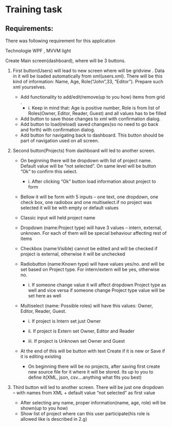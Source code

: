 ﻿# Training task

## Requirements:

There was following requirement for this application

Technologie WPF , MVVM light

Create Main screen(dashboard), where will be 3 buttons.

1. First button(Users) will lead to new screen where will be gridview . Data in it will be loaded automatically from xml(users.xml). There will be this kind of information: Name, Age, Role(“John”,33, “Editor”). Prepare such xml yourselves.
   - Add functionality to add/edit/remove(up to you how) items from grid .
     - i. Keep in mind that: Age is positive number, Role is from list of Roles(Owner, Editor, Reader, Guest) and all values has to be filled
   - Add button to save those changes to xml with confirmation dialog.
   - Add button to load(reload) saved changes(so no need to go back and forth) with confirmation dialog.
   - Add button for navigating back to dashboard. This button should be part of navigation used on all screen.
2. Second button(Projects) from dashboard will led to another screen.

   - On beginning there will be dropdown with list of project name. Default value will be “not selected”. On same level will be button “Ok” to confirm this select.
     - i. After clicking “Ok” button load information about project to form
   - Bellow it will be form with 5 inputs – one text, one dropdown, one check box, one radiobox and one multiselect.if no project was selected it will be with empty or default values
   - Classic input will held project name
   - Dropdown (name:Project type) will have 3 values – intern, external, unknown. For each of them will be special behaviour affecting rest of items
   - Checkbox (name:Visible) cannot be edited and will be checked if project is external, otherwise it will be unchecked
   - Radiobutton (name:Known type) will have values yes/no. and will be set based on Project type. For intern/extern will be yes, otherwise no.

     - i. If someone change value it will affect dropdown Project type as well and vice versa if someone change Project type value will be set here as well

   - Multiselect (name: Possible roles) will have this values: Owner, Editor, Reader, Guest.

     - i. If project is Intern set just Owner

     - ii. If project is Extern set Owner, Editor and Reader

     - iii. If project is Unknown set Owner and Guest

   - At the end of this will be button with text Create if it is new or Save if it is editing existing
     - On beginning there will be no projects, after saving first create new source file for it where it will be stored. Its up to you to define it(XML, json, csv….anything what fits you best)

3. Third button will led to another screen. There will be just one dropdown – with names from XML + default value “not selected” as first value
   - After selecting any name, proper information(name, age, role) will be shown(up to you how)
   - Show list of project where can this user participate(his role is allowed like is described in 2.g)
